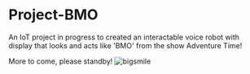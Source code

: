 # Project-BMO
An IoT project in progress to created an interactable voice robot with display that looks and acts like 'BMO' from the show Adventure Time!

More to come, please standby!
![bigsmile](https://github.com/JPDengler/Project-BMO/assets/130941901/2a517e09-dcda-4d37-9c12-8a4a8aef452d)
